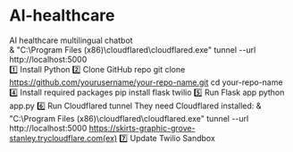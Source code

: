 # AI-healthcare
AI healthcare multilingual chatbot
<br>
& "C:\Program Files (x86)\cloudflared\cloudflared.exe" tunnel --url http://localhost:5000
<br>
1️⃣ Install Python
2️⃣ Clone GitHub repo
git clone https://github.com/yourusername/your-repo-name.git
cd your-repo-name
4️⃣ Install required packages
pip install flask twilio
5️⃣ Run Flask app
python app.py
6️⃣ Run Cloudflared tunnel
They need Cloudflared installed:
& "C:\Program Files (x86)\cloudflared\cloudflared.exe" tunnel --url http://localhost:5000
https://skirts-graphic-grove-stanley.trycloudflare.com(ex)
7️⃣ Update Twilio Sandbox

